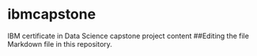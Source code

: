 # ibmcapstone
IBM certificate in Data Science capstone project content
##Editing the file
Markdown file in this repository.
